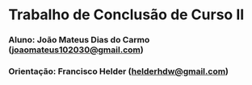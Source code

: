 # Trabalho de Conclusão de Curso II
### Aluno: João Mateus Dias do Carmo (joaomateus102030@gmail.com)
### Orientação: Francisco Helder (helderhdw@gmail.com)
